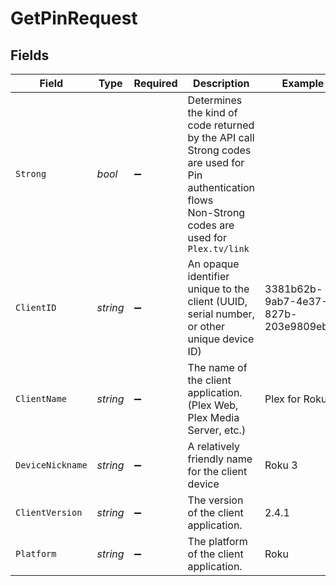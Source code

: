 # GetPinRequest


## Fields

| Field                                                                                                                                                 | Type                                                                                                                                                  | Required                                                                                                                                              | Description                                                                                                                                           | Example                                                                                                                                               |
| ----------------------------------------------------------------------------------------------------------------------------------------------------- | ----------------------------------------------------------------------------------------------------------------------------------------------------- | ----------------------------------------------------------------------------------------------------------------------------------------------------- | ----------------------------------------------------------------------------------------------------------------------------------------------------- | ----------------------------------------------------------------------------------------------------------------------------------------------------- |
| `Strong`                                                                                                                                              | *bool*                                                                                                                                                | :heavy_minus_sign:                                                                                                                                    | Determines the kind of code returned by the API call<br/>Strong codes are used for Pin authentication flows<br/>Non-Strong codes are used for `Plex.tv/link`<br/> |                                                                                                                                                       |
| `ClientID`                                                                                                                                            | *string*                                                                                                                                              | :heavy_minus_sign:                                                                                                                                    | An opaque identifier unique to the client (UUID, serial number, or other unique device ID)                                                            | 3381b62b-9ab7-4e37-827b-203e9809eb58                                                                                                                  |
| `ClientName`                                                                                                                                          | *string*                                                                                                                                              | :heavy_minus_sign:                                                                                                                                    | The name of the client application. (Plex Web, Plex Media Server, etc.)                                                                               | Plex for Roku                                                                                                                                         |
| `DeviceNickname`                                                                                                                                      | *string*                                                                                                                                              | :heavy_minus_sign:                                                                                                                                    | A relatively friendly name for the client device                                                                                                      | Roku 3                                                                                                                                                |
| `ClientVersion`                                                                                                                                       | *string*                                                                                                                                              | :heavy_minus_sign:                                                                                                                                    | The version of the client application.                                                                                                                | 2.4.1                                                                                                                                                 |
| `Platform`                                                                                                                                            | *string*                                                                                                                                              | :heavy_minus_sign:                                                                                                                                    | The platform of the client application.                                                                                                               | Roku                                                                                                                                                  |